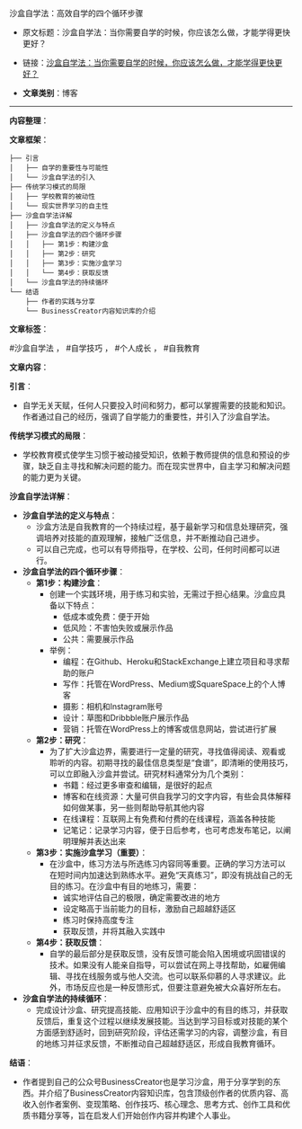 沙盒自学法：高效自学的四个循环步骤
- 原文标题：沙盒自学法：当你需要自学的时候，你应该怎么做，才能学得更快更好？
- 链接：[沙盒自学法：当你需要自学的时候，你应该怎么做，才能学得更快更好？](https://mp.weixin.qq.com/s/daKfZa9NC3a6Hj9xaSlWRw)

- **文章类别**：博客

---

**内容整理**：

**文章框架**：
```
├── 引言
│   ├── 自学的重要性与可能性
│   └── 沙盒自学法的引入
├── 传统学习模式的局限
│   ├── 学校教育的被动性
│   └── 现实世界学习的自主性
├── 沙盒自学法详解
│   ├── 沙盒自学法的定义与特点
│   ├── 沙盒自学法的四个循环步骤
│   │   ├── 第1步：构建沙盒
│   │   ├── 第2步：研究
│   │   ├── 第3步：实施沙盒学习
│   │   └── 第4步：获取反馈
│   └── 沙盒自学法的持续循环
└── 结语
    ├── 作者的实践与分享
    └── BusinessCreator内容知识库的介绍
```

**文章标签**：

#沙盒自学法 ， #自学技巧 ， #个人成长 ， #自我教育

**文章内容**：

**引言**：
- 自学无关天赋，任何人只要投入时间和努力，都可以掌握需要的技能和知识。作者通过自己的经历，强调了自学能力的重要性，并引入了沙盒自学法。

**传统学习模式的局限**：
- 学校教育模式使学生习惯于被动接受知识，依赖于教师提供的信息和预设的步骤，缺乏自主寻找和解决问题的能力。而在现实世界中，自主学习和解决问题的能力更为关键。

**沙盒自学法详解**：
- **沙盒自学法的定义与特点**：
    - 沙盒方法是自我教育的一个持续过程，基于最新学习和信息处理研究，强调培养对技能的直观理解，接触广泛信息，并不断推动自己进步。
    - 可以自己完成，也可以有导师指导，在学校、公司，任何时间都可以进行。
- **沙盒自学法的四个循环步骤**：
    - **第1步：构建沙盒**：
        - 创建一个实践环境，用于练习和实验，无需过于担心结果。沙盒应具备以下特点：
            - 低成本或免费：便于开始
            - 低风险：不害怕失败或展示作品
            - 公共：需要展示作品
        - 举例：
            - 编程：在Github、Heroku和StackExchange上建立项目和寻求帮助的账户
            - 写作：托管在WordPress、Medium或SquareSpace上的个人博客
            - 摄影：相机和Instagram账号
            - 设计：草图和Dribbble账户展示作品
            - 营销：托管在WordPress上的博客或信息网站，尝试进行扩展
    - **第2步：研究**：
        - 为了扩大沙盒边界，需要进行一定量的研究，寻找值得阅读、观看或聆听的内容。初期寻找的最佳信息类型是“食谱”，即清晰的使用技巧，可以立即融入沙盒并尝试。研究材料通常分为几个类别：
            - 书籍：经过更多审查和编辑，是很好的起点
            - 博客和在线资源：大量可供自我学习的文字内容，有些会具体解释如何做某事，另一些则帮助导航其他内容
            - 在线课程：互联网上有免费和付费的在线课程，涵盖各种技能
            - 记笔记：记录学习内容，便于日后参考，也可考虑发布笔记，以阐明理解并表达出来
    - **第3步：实施沙盒学习（重要）**：
        - 在沙盒中，练习方法与所选练习内容同等重要。正确的学习方法可以在短时间内加速达到熟练水平。避免“天真练习”，即没有挑战自己的无目的练习。在沙盒中有目的地练习，需要：
            - 诚实地评估自己的极限，确定需要改进的地方
            - 设定略高于当前能力的目标，激励自己超越舒适区
            - 练习时保持高度专注
            - 获取反馈，并将其融入实践中
    - **第4步：获取反馈**：
        - 自学的最后部分是获取反馈，没有反馈可能会陷入困境或巩固错误的技术。如果没有人能亲自指导，可以尝试在网上寻找帮助，如雇佣编辑、寻找在线服务或与他人交流。也可以联系仰慕的人寻求建议。此外，市场反应也是一种反馈形式，但要注意避免被大众喜好所左右。
- **沙盒自学法的持续循环**：
    - 完成设计沙盒、研究提高技能、应用知识于沙盒中的有目的练习，并获取反馈后，重复这个过程以继续发展技能。当达到学习目标或对技能的某个方面感到舒适时，回到研究阶段，评估还需学习的内容，调整沙盒，有目的地练习并征求反馈，不断推动自己超越舒适区，形成自我教育循环。

**结语**：
- 作者提到自己的公众号BusinessCreator也是学习沙盒，用于分享学到的东西。并介绍了BusinessCreator内容知识库，包含顶级创作者的优质内容、高收入创作者案例、变现策略、创作技巧、核心理念、思考方式、创作工具和优质书籍分享等，旨在启发人们开始创作内容并构建个人事业。
